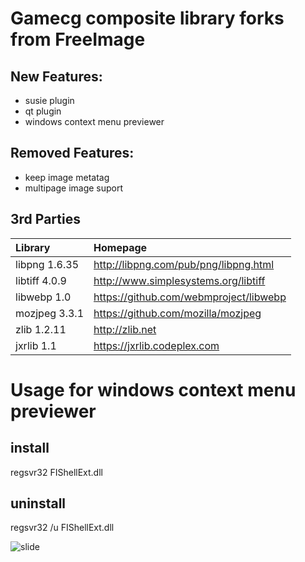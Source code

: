 # Gamecg composite library forks from FreeImage

## New Features:
* susie plugin
* qt plugin
* windows context menu previewer

## Removed Features:
* keep image metatag
* multipage image suport

## 3rd Parties
|Library|Homepage|
|:---|:---|
|libpng 1.6.35|http://libpng.com/pub/png/libpng.html|
|libtiff 4.0.9|http://www.simplesystems.org/libtiff|
|libwebp 1.0|https://github.com/webmproject/libwebp|
|mozjpeg 3.3.1|https://github.com/mozilla/mozjpeg|
|zlib 1.2.11|http://zlib.net|
|jxrlib 1.1|https://jxrlib.codeplex.com|

# Usage for windows context menu previewer
## install
regsvr32 FIShellExt.dll

## uninstall
regsvr32 /u FIShellExt.dll

![slide](http://paste.ubuntu.org.cn/i2993582.png)
